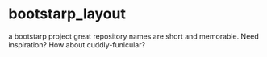 # bootstarp_layout
a bootstarp project great repository names are short and memorable. Need inspiration? How about cuddly-funicular?

